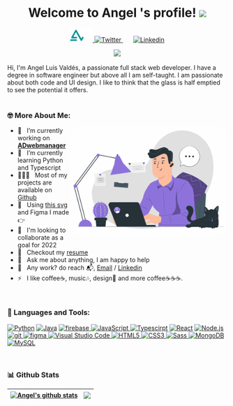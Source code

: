 <h1 align="center">
  Welcome to Angel 's profile!
  <img src="https://media.giphy.com/media/hvRJCLFzcasrR4ia7z/giphy.gif" width="28">
</h1>

<!-- Social icons section -->
<p align="center">
  <a href="https://alvaldes.vercel.app">
    <img width="52px" alt="Personal Page" title="Personal Page" src="logo.png"/>
  </a>
  <a href="https://twitter.com/alvaldes97">
    <img width="32px" alt="Twitter" title="Twitter" src="https://raw.githubusercontent.com/peterthehan/peterthehan/master/assets/twitter.svg"/>
  </a>
  &#8287;&#8287;&#8287;&#8287;&#8287;
  <a href="https://www.linkedin.com/in/angel-l-valdes-sanchez/">
    <img width="32px" alt="Linkedin" title="LinkedIn" src="https://raw.githubusercontent.com/peterthehan/peterthehan/master/assets/linkedin.svg"/>
  </a>
</p>

<!-- Typing SVG 
[![Typing SVG](https://readme-typing-svg.herokuapp.com?color=%2336BCF7&center=true&lines=Full-stack+developer;Always+learning+new+things;and+excited+to+work+with+a+team)](https://git.io/typing-svg)
-->
<p align="center">
  <a href="https://github.com/DenverCoder1/readme-typing-svg"><img src="https://readme-typing-svg.herokuapp.com?color=%2336BCF7&center=true&lines=Full-stack+developer;Always+learning+new+things;and+excited+to+work+with+a+team&font=Fira%20Code&center=true&width=440&height=45&color=f75c7e&vCenter=true&size=22"></a>
</p>

Hi, I'm Angel Luis Valdés, a passionate full stack web developer. I have a degree in 
software engineer but above all I am self-taught. I am passionate about both code and UI 
design. I like to think that the glass is half emptied to see the potential it offers.
<br/>
<br/>
### 🤓 More About Me:

<img align="right" alt="GIF" src="https://raw.githubusercontent.com/alvaldes/alvaldes/main/code.gif" width="360px" style="border-radius: 20px"/>


- 🔭 &nbsp; I’m currently working on [**ADwebmanager**](https://github.com/Universidad-Tecnologica-CUJAE/AD-webmanager)
- 🌱 &nbsp; I’m currently learning Python and Typescript
- 👨🏻‍💻 &nbsp; Most of my projects are available on [Github](https://github.com/alvaldes?tab=repositories)
- 🎨 &nbsp; Using [this svg](https://storyset.com/illustration/telecommuting/pana) and Figma I made 👉
- 🤝 &nbsp; I'm looking to collaborate as a goal for 2022 
- 📝 &nbsp; Checkout my [resume](https://drive.google.com/file/d/1XOHtTeCA07Q1TcbJih93Hq5SbN4jP-he/view?usp=sharing)
- 💬 &nbsp; Ask me about anything, I am happy to help
- 💼 &nbsp; Any work? do reach 📬, [Email](mailto:angelluis2605@gmail.com) / [Linkedin](https://www.linkedin.com/in/angel-l-valdes-sanchez/)
- ⚡ &nbsp;  I like coffee☕, music🎶, design🎨 and more coffee☕☕☕.  

<br>

### 🔨 Languages and Tools:

<a href="https://www.python.org" target="_blank"><img alt="Python" height ="42px" src="https://raw.githubusercontent.com/rahul-jha98/github_readme_icons/main/language_and_tools/square/python/python.svg"></a>
<a href="https://www.java.com" target="_blank"><img alt="Java" height ="42px" src="https://raw.githubusercontent.com/rahul-jha98/github_readme_icons/main/language_and_tools/square/java/java.svg"></a>
<a href="https://firebase.google.com/" target="_blank"> <img src="https://raw.githubusercontent.com/rahul-jha98/github_readme_icons/main/language_and_tools/square/firebase/firebase.svg" alt="firebase" height ="42px"/> </a>
<a href="https://developer.mozilla.org/en-US/docs/Web/JavaScript" target="_blank"> <img alt="JavaScript" height ="42px"  src="https://raw.githubusercontent.com/rahul-jha98/github_readme_icons/main/language_and_tools/square/javascript/javascript.svg"> </a>
<a href="https://www.typescriptlang.org/" target="_blank"><img alt="Typescirpt" height ="42px" src="https://raw.githubusercontent.com/rahul-jha98/github_readme_icons/main/language_and_tools/square/typescript/typescript.svg"></a>
<a href="https://reactjs.org/" target="_blank"> <img alt="React" height ="42px" src="https://raw.githubusercontent.com/rahul-jha98/github_readme_icons/main/language_and_tools/square/react/react.svg"></a>
<a href="https://nodejs.org" target="_blank"><img alt="Node.js" height ="42px" src="https://raw.githubusercontent.com/rahul-jha98/github_readme_icons/main/language_and_tools/square/node/node.svg"></a>
<a href="https://git-scm.com/" target="_blank"> <img src="https://raw.githubusercontent.com/rahul-jha98/github_readme_icons/main/language_and_tools/square/git-scm/git-scm.svg" alt="git" height='42px'/> </a>
<a href="https://www.figma.com/" target="_blank"> <img src="https://raw.githubusercontent.com/rahul-jha98/github_readme_icons/main/language_and_tools/square/figma/figma.svg" alt="figma" height='42px'/> </a>
<a href="https://code.visualstudio.com" target="_blank"> <img src="https://cdn.jsdelivr.net/gh/devicons/devicon/icons/vscode/vscode-original.svg" alt="Visual Studio Code" height='42px'/> </a>
<a href="https://html.com" target="_blank"> <img src="https://cdn.jsdelivr.net/gh/devicons/devicon/icons/html5/html5-original.svg" alt="HTML5" height='42px'/> </a>
<a href="https://www.w3.org/Style/CSS" target="_blank"> <img src="https://cdn.jsdelivr.net/gh/devicons/devicon/icons/css3/css3-original.svg" alt="CSS3" height='42px'/> </a>
<a href="https://sass-lang.com" target="_blank"> <img src="https://cdn.jsdelivr.net/gh/devicons/devicon/icons/sass/sass-original.svg" alt="Sass" height='42px'/> </a>
<a href="https://www.mongodb.com" target="_blank"> <img src="https://cdn.jsdelivr.net/gh/devicons/devicon/icons/mongodb/mongodb-original.svg" alt="MongoDB" height='42px'/> </a>
<a href="https://www.mysql.com/" target="_blank"> <img src="https://cdn.jsdelivr.net/gh/devicons/devicon/icons/mysql/mysql-original.svg" alt="MySQL" height='42px'/> </a>

<br>

### 📊 Github Stats

| <a href="https://github.com/alvaldes?tab=repositories"><img align="center" src="https://github-readme-stats.vercel.app/api?username=alvaldes&show_icons=true&include_all_commits=true&theme=buefy&hide_border=true" alt="Angel's github stats" /></a> | <a href="https://github.com/alvaldes?tab=repositories"><img align="center" src="https://github-readme-stats.vercel.app/api/top-langs/?username=alvaldes&layout=compact&theme=buefy&hide_border=true" /></a> |
| ------------- | ------------- |
